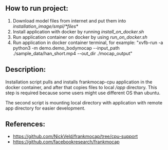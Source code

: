 ## How to run project:

1. Download model files from internet and put them into *installation_image/smpl/\*files**
2. Install application with docker by running *install_on_docker.sh*
3. Run application container on docker by using *run_on_docker.sh*
4. Run application in docker container terminal, for example: 
"xvfb-run -a python3 -m demo.demo_bodymocap --input_path ./sample_data/han_short.mp4 --out_dir ./mocap_output"

## Description:

Installation script pulls and installs frankmocap-cpu application in the docker container, and after that copies files
to local */app* directory. This step is required because some users might use different OS than ubuntu.

The second script is mounting local directory with application with remote app directory for easier development.

## References:

* https://github.com/NickVeld/frankmocap/tree/cpu-support
* https://github.com/facebookresearch/frankmocap
